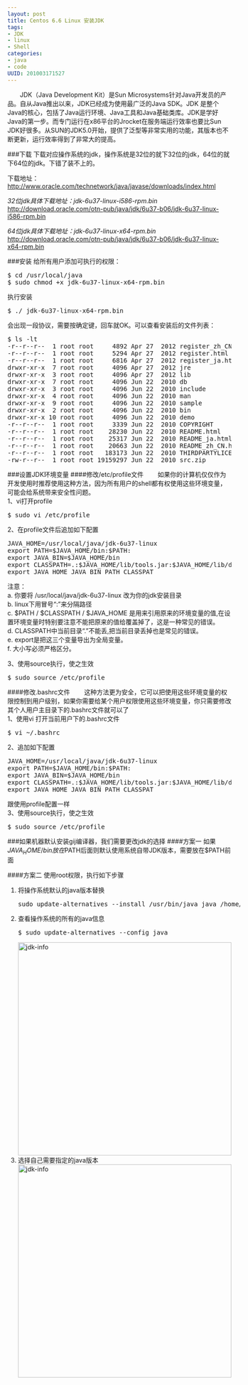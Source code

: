```yaml
--- 
layout: post
title: Centos 6.6 Linux 安装JDK
tags: 
- JDK
- linux
- Shell
categories:
- java
- code
UUID: 201003171527
---
```


   　　JDK（Java Development Kit）是Sun Microsystems针对Java开发员的产品。自从Java推出以来，JDK已经成为使用最广泛的Java SDK。JDK 是整个Java的核心，包括了Java运行环境、Java工具和Java基础类库。JDK是学好Java的第一步。而专门运行在x86平台的Jrocket在服务端运行效率也要比Sun JDK好很多。从SUN的JDK5.0开始，提供了泛型等非常实用的功能，其版本也不断更新，运行效率得到了非常大的提高。

###下载
下载对应操作系统的jdk，操作系统是32位的就下32位的jdk，64位的就下64位的jdk。下错了装不上的。

下载地址：<a href="http://www.oracle.com/technetwork/java/javase/downloads/index.html">http://www.oracle.com/technetwork/java/javase/downloads/index.html</a>

*32位jdk具体下载地址：jdk-6u37-linux-i586-rpm.bin*<br>
<a href="http://download.oracle.com/otn-pub/java/jdk/6u37-b06/jdk-6u37-linux-i586-rpm.bin">
http://download.oracle.com/otn-pub/java/jdk/6u37-b06/jdk-6u37-linux-i586-rpm.bin
</a>

*64位jdk具体下载地址：jdk-6u37-linux-x64-rpm.bin*<br>
<a href="http://download.oracle.com/otn-pub/java/jdk/6u37-b06/jdk-6u37-linux-x64-rpm.bin">
http://download.oracle.com/otn-pub/java/jdk/6u37-b06/jdk-6u37-linux-x64-rpm.bin
</a>

###安装
给所有用户添加可执行的权限：
<pre id="bash">
$ cd /usr/local/java
$ sudo chmod +x jdk-6u37-linux-x64-rpm.bin
</pre>
执行安装
<pre id="bash">
$ ./ jdk-6u37-linux-x64-rpm.bin
</pre>
会出现一段协议，需要按确定键，回车就OK。可以查看安装后的文件列表：
<pre id="bash">
$ ls -lt 
-r--r--r--  1 root root     4892 Apr 27  2012 register_zh_CN.html
-r--r--r--  1 root root     5294 Apr 27  2012 register.html
-r--r--r--  1 root root     6816 Apr 27  2012 register_ja.html
drwxr-xr-x  7 root root     4096 Apr 27  2012 jre
drwxr-xr-x  3 root root     4096 Apr 27  2012 lib
drwxr-xr-x  7 root root     4096 Jun 22  2010 db
drwxr-xr-x  3 root root     4096 Jun 22  2010 include
drwxr-xr-x  4 root root     4096 Jun 22  2010 man
drwxr-xr-x  9 root root     4096 Jun 22  2010 sample
drwxr-xr-x  2 root root     4096 Jun 22  2010 bin
drwxr-xr-x 10 root root     4096 Jun 22  2010 demo
-r--r--r--  1 root root     3339 Jun 22  2010 COPYRIGHT
-r--r--r--  1 root root    28230 Jun 22  2010 README.html
-r--r--r--  1 root root    25317 Jun 22  2010 README_ja.html
-r--r--r--  1 root root    20663 Jun 22  2010 README_zh_CN.html
-r--r--r--  1 root root   183173 Jun 22  2010 THIRDPARTYLICENSEREADME.txt
-rw-r--r--  1 root root 19159297 Jun 22  2010 src.zip
</pre>
###设置JDK环境变量
####修改/etc/profile文件 
   　　如果你的计算机仅仅作为开发使用时推荐使用这种方法，因为所有用户的shell都有权使用这些环境变量，可能会给系统带来安全性问题。<br>
1、vi打开profile
<pre id="bash">
$ sudo vi /etc/profile
</pre>
2、在profile文件后追加如下配置
<pre id="bash">
JAVA_HOME=/usr/local/java/jdk-6u37-linux
export PATH=$JAVA_HOME/bin:$PATH:
export JAVA_BIN=$JAVA_HOME/bin
export CLASSPATH=.:$JAVA_HOME/lib/tools.jar:$JAVA_HOME/lib/dt.jar
export JAVA_HOME JAVA_BIN PATH CLASSPAT
</pre>
注意：<br>
a. 你要将 /usr/local/java/jdk-6u37-linux 改为你的jdk安装目录<br>
b. linux下用冒号“:”来分隔路径<br>
c. $PATH / $CLASSPATH / $JAVA_HOME 是用来引用原来的环境变量的值,在设置环境变量时特别要注意不能把原来的值给覆盖掉了，这是一种常见的错误。<br>
d. CLASSPATH中当前目录“.”不能丢,把当前目录丢掉也是常见的错误。<br>
e. export是把这三个变量导出为全局变量。<br>
f. 大小写必须严格区分。<br>

3、使用source执行，使之生效
<pre id="bash">
$ sudo source /etc/profile
</pre>

####修改.bashrc文件 
   　　这种方法更为安全，它可以把使用这些环境变量的权限控制到用户级别，如果你需要给某个用户权限使用这些环境变量，你只需要修改其个人用户主目录下的.bashrc文件就可以了<br>
1、使用vi 打开当前用户下的.bashrc文件
<pre id="bash">
$ vi ~/.bashrc
</pre>
2、追加如下配置
<pre id="bash">
JAVA_HOME=/usr/local/java/jdk-6u37-linux
export PATH=$JAVA_HOME/bin:$PATH:
export JAVA_BIN=$JAVA_HOME/bin
export CLASSPATH=.:$JAVA_HOME/lib/tools.jar:$JAVA_HOME/lib/dt.jar
export JAVA_HOME JAVA_BIN PATH CLASSPAT
</pre>
跟使用profile配置一样<br>
3、使用source执行，使之生效
<pre id="bash">
$ sudo source /etc/profile
</pre>
###如果机器默认安装gij编译器，我们需要更改jdk的选择
####方案一
如果$JAVA_HOME/bin 放在$PATH后面则默认使用系统自带JDK版本，需要放在$PATH前面<br>

####方案二
使用root权限，执行如下步骤
<ol>
<li>将操作系统默认的java版本替换<br>
<pre id="bash" style="width:500px">
sudo update-alternatives --install /usr/bin/java java /home/denghp/software/jdk1.6.0_30/bin/java 300
</pre></li>
<li>查看操作系统的所有的java信息<br>
<pre id="bash" style="width:500px">
$ sudo update-alternatives --config java 
</pre>
<img src="http://demi-panda.com/media/pub/java/jdk-1.jpg" width="480px" alt="jdk-info"></img>
</li>
<li>选择自己需要指定的java版本<br>
<img src="http://demi-panda.com/media/pub/java/jdk-2.jpg" width="480px" alt="jdk-info"></img>
</li>
</ol>
